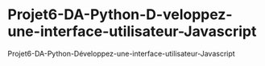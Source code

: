 # Projet6-DA-Python-D-veloppez-une-interface-utilisateur-Javascript
Projet6-DA-Python-Développez-une-interface-utilisateur-Javascript
